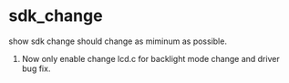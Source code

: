 # sdk_change
show sdk change
should change as miminum as possible.
1. Now only enable change lcd.c for backlight mode change and driver bug fix.
